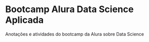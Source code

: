 # Bootcamp Alura Data Science Aplicada
Anotações e atividades do bootcamp da Alura sobre Data Science

